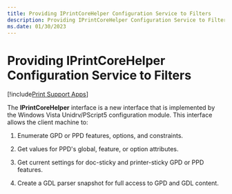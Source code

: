 ```yaml
---
title: Providing IPrintCoreHelper Configuration Service to Filters
description: Providing IPrintCoreHelper Configuration Service to Filters
ms.date: 01/30/2023
---
```


# Providing IPrintCoreHelper Configuration Service to Filters

[!include[Print Support Apps](../includes/print-support-apps.md)]

The **IPrintCoreHelper** interface is a new interface that is implemented by the Windows Vista Unidrv/PScript5 configuration module. This interface allows the client machine to:

1. Enumerate GPD or PPD features, options, and constraints.

1. Get values for PPD's global, feature, or option attributes.

1. Get current settings for doc-sticky and printer-sticky GPD or PPD features.

1. Create a GDL parser snapshot for full access to GPD and GDL content.

